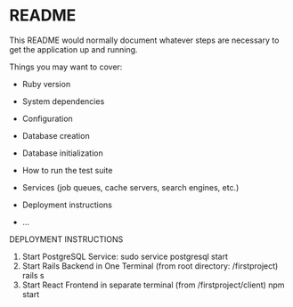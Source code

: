 # README

This README would normally document whatever steps are necessary to get the
application up and running.

Things you may want to cover:

* Ruby version

* System dependencies

* Configuration

* Database creation

* Database initialization

* How to run the test suite

* Services (job queues, cache servers, search engines, etc.)

* Deployment instructions

* ...

DEPLOYMENT INSTRUCTIONS

1. Start PostgreSQL Service:
sudo service postgresql start
2. Start Rails Backend in One Terminal (from root directory: /firstproject)
rails s
3. Start React Frontend in separate terminal (from /firstproject/client)
npm start
